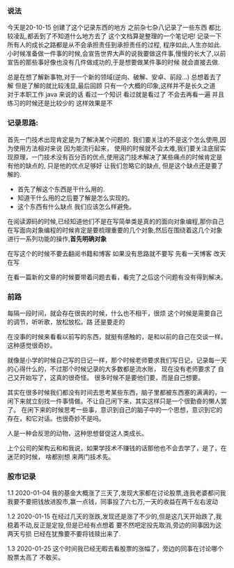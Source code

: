 
### 说法
  今天是20-10-15 创建了这个记录东西的地方 之前杂七杂八记录了一些东西 都比较凌乱,都丢到了不知道什么地方去了 这个文档算是整理的一个笔记吧! 记录一下
  所有人的成长之路都是从不会承担责任到承担责任的过程, 程序如此,人生亦如此.  
  小时候准备做一件事的时候,会宣告世界大声的说我要做这件事,慢慢的长大了,以前宣告的那些事好像也没有几件做成功的,于是想要做某件事的时候 就会直接去做.  
  
  总是在想了解新事物,对于一个新的领域(逆向、破解、安卓、前段...) 总想着去了解 但是了解的就比较浅显,最后回顾 只有一个大概的印象,这样并不是长久之道  
  对于本职工作 java 来说的话 看过一个知识 看过就是看过了 不会去再看一遍 并且练习的时候还是比较少的 这样效果是不
  
### 记录思路:
   首先一门技术出现肯定是为了解决某个问题的. 我们要关注的不是这个怎么使用,因为使用方法相对来说 因为能流行起来，
   使用的时候就不会太难,我们要关注底层实现原理，一门技术没有百分百的优点,使用这门技术解决了某些痛点的时候肯定是有他的缺点的,
   只是他的优点足够好 让我们忽略它的缺点, 但是这个缺点还是要了解的.
   * 首先了解这个东西是干什么用的.
   * 知道干什么用的之后要了解是怎么实现的。
   * 这个东西有什么缺点 我们应该怎么样避免。
  
  在阅读源码的时候,已经知道他们不是在写简单类是真的的面向对象编程,那你自己在写面向对象编程的时候肯定是要梳理重要的几个对象,然后在围绕着这几个对象进行一系列功能的操作,**首先明确对象**
  
  在写这个的时候不要去翻阅书籍和博客 如果没有思路就不要写 先看一天博客 改天在写 
  
  在看一篇新的文章的时候要带着问题去看，看完了之后这个问题有没有得到解决。
  
### 前路
   每隔一段时间，就会存在很丧的时候，什么也不相干，很烦 这个时候是需要自己的调节，听听歌，放松放松。路 还是要走的
  
  
   在没事的时候来看看以前写的东西，就挺有感触的，是和以前的自己在交谈一样。这种感觉很奇妙。
   
   就像是小学的时候自己写的日记一样，那个时候老师要求我们写日记，记录每一天的心得什么的，不过那个时候记录的大多数都是流水账， 现在没有老师要求了
   自己又开始写了，这真的很奇怪。 很多时候不是要他们要，而是自己想要。 
  
   其实在很多时候我们都没有时间去思考某些东西，脑子里都被东西塞的满满的，一闲下来就立刻找一件事情做。不让自己闲下来，其实这样只是一个很勤奋的懒人罢了。
   在闲下来的时候思考一些事，意识到自己的脑子中的一个思想，意识到它的存在，和它对话。也很奇妙不是吗。
   
   人是一种会反思的动物，这种思想督促这人类成长。
  
   上个公司的架构云和和我说，如果学技术不赚钱的话那他也不会去学了，是了，在迷茫的时候， 啥都别想 来两门技术先。
  
  
  
### 股市记录
   1.1 2020-01-04 
   我的基金大概涨了三天了,发现大家都在讨论股票,连我老婆都问我 我要不要把钱放进股市,赢一点钱，同事投了六七万,一天的收益在两千左右波动
   
   1.2 2020-01-15
   在经过几天的涨跌,发现还是涨了不少的,但是这几天开始跌了,我稳着不动,反正是定投,但是已经有点想着 要不然吧定投先取消,旁边的同事因为这两天亏损 已经在犹豫要不要将钱赎出来了.
   
   1.3 2020-01-25 
   这个时间我已经无暇去看股票的涨幅了，旁边的同事在讨论哪个股票太高了 不敢买。